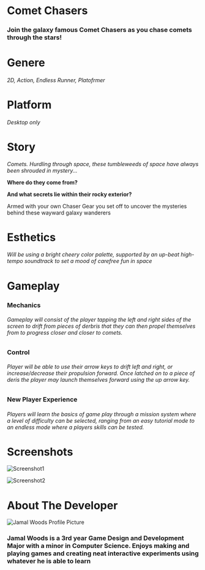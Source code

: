 # Comet Chasers

### Join the galaxy famous Comet Chasers as you chase comets through the stars!

# Genere
###### 2D, Action, Endless Runner, Platofrmer

# Platform
###### Desktop only

# Story
*Comets. Hurdling through space, these tumbleweeds of space have always been shrouded in mystery...*

**Where do they come from?**

**And what secrets lie within their rocky exterior?**

Armed with your own Chaser Gear you set off to uncover the mysteries behind these wayward galaxy wanderers

# Esthetics
###### Will be using a bright cheery color palette, supported by an up-beat high-tempo soundtrack to set a mood of carefree fun in space

# Gameplay
### Mechanics
###### Gameplay will consist of the player tapping the left and right sides of the screen to drift from pieces of derbris that they can then propel themselves from to progress closer and closer to comets.

### Control
###### Player will be able to use their arrow keys to drift left and right, or increase/decrease their propulsion forward. Once latched on to a piece of deris the player may launch themselves forward using the up arrow key.

### New Player Experience 
###### Players will learn the basics of game play through a mission system where a level of difficulty can be selected, ranging from an easy tutorial mode to an endless mode where a players skills can be tested.

# Screenshots
![Screenshot1]()

![Screenshot2]( )

# About The Developer
![Jamal Woods Profile Picture](https://avatars1.githubusercontent.com/u/7488455?s=460&v=4)
### Jamal Woods is a 3rd year Game Design and Development Major with a minor in Computer Science. Enjoys making and playing games and creating neat interactive experiments using whatever he is able to learn
